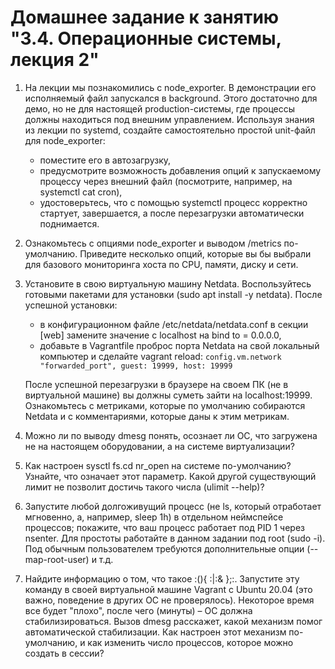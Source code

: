 # Домашнее задание к занятию "3.4. Операционные системы, лекция 2"

1. На лекции мы познакомились с node_exporter. 
   В демонстрации его исполняемый файл запускался в background.
   Этого достаточно для демо, но не для настоящей production-системы,
   где процессы должны находиться под внешним управлением.
   Используя знания из лекции по systemd, создайте самостоятельно простой unit-файл для node_exporter:
   - поместите его в автозагрузку,
   - предусмотрите возможность добавления опций к запускаемому процессу через внешний файл (посмотрите, например, на systemctl cat cron),
   - удостоверьтесь, что с помощью systemctl процесс корректно стартует, завершается, а после перезагрузки автоматически поднимается. 
   
2. Ознакомьтесь с опциями node_exporter и выводом /metrics по-умолчанию. 
   Приведите несколько опций, которые вы бы выбрали для базового мониторинга хоста по CPU, памяти, диску и сети.

3. Установите в свою виртуальную машину Netdata. 
   Воспользуйтесь готовыми пакетами для установки (sudo apt install -y netdata). 
   После успешной установки:
   - в конфигурационном файле /etc/netdata/netdata.conf в секции [web] замените значение с localhost на bind to = 0.0.0.0,
   - добавьте в Vagrantfile проброс порта Netdata на свой локальный компьютер и сделайте vagrant reload:
     ``` config.vm.network "forwarded_port", guest: 19999, host: 19999 ```
     
   После успешной перезагрузки в браузере на своем ПК (не в виртуальной машине) вы должны суметь зайти на localhost:19999.
     Ознакомьтесь с метриками, которые по умолчанию собираются Netdata и с комментариями, которые даны к этим метрикам.

4. Можно ли по выводу dmesg понять, осознает ли ОС,
   что загружена не на настоящем оборудовании, а на системе виртуализации?

5. Как настроен sysctl fs.cd nr_open на системе по-умолчанию?
   Узнайте, что означает этот параметр.
   Какой другой существующий лимит не позволит достичь такого числа (ulimit --help)?

6. Запустите любой долгоживущий процесс
   (не ls, который отработает мгновенно, а, например, sleep 1h) в отдельном неймспейсе процессов;
   покажите, что ваш процесс работает под PID 1 через nsenter.
   Для простоты работайте в данном задании под root (sudo -i).
   Под обычным пользователем требуются дополнительные опции (--map-root-user) и т.д.

7. Найдите информацию о том, что такое :(){ :|:& };:.
   Запустите эту команду в своей виртуальной машине Vagrant с Ubuntu 20.04 (это важно, поведение в других ОС не проверялось).
   Некоторое время все будет "плохо", после чего (минуты) – ОС должна стабилизироваться.
   Вызов dmesg расскажет, какой механизм помог автоматической стабилизации.
   Как настроен этот механизм по-умолчанию, и как изменить число процессов, которое можно создать в сессии?